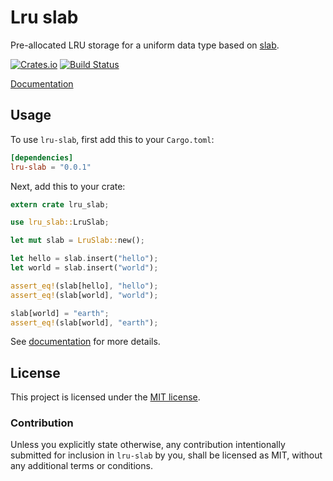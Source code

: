 # Lru slab

Pre-allocated LRU storage for a uniform data type based on [slab](https://github.com/carllerche/slab).

[![Crates.io](https://img.shields.io/crates/v/slab.svg?maxAge=2592000)](https://crates.io/crates/slab)
[![Build Status](https://travis-ci.org/StoneDot/lru-slab.svg?branch=master)](https://travis-ci.org/StoneDot/lru-slab)

[Documentation](https://docs.rs/lru-slab/0.1.0/lru-slab/)

## Usage

To use `lru-slab`, first add this to your `Cargo.toml`:

```toml
[dependencies]
lru-slab = "0.0.1"
```

Next, add this to your crate:

```rust
extern crate lru_slab;

use lru_slab::LruSlab;

let mut slab = LruSlab::new();

let hello = slab.insert("hello");
let world = slab.insert("world");

assert_eq!(slab[hello], "hello");
assert_eq!(slab[world], "world");

slab[world] = "earth";
assert_eq!(slab[world], "earth");
```

See [documentation](https://docs.rs/lru-slab) for more details.

## License

This project is licensed under the [MIT license](LICENSE).

### Contribution

Unless you explicitly state otherwise, any contribution intentionally submitted
for inclusion in `lru-slab` by you, shall be licensed as MIT, without any additional
terms or conditions.
